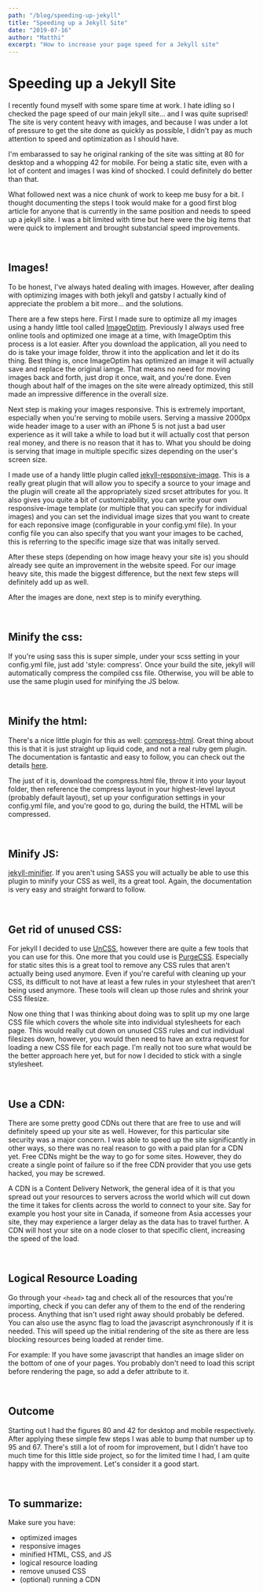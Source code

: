 ```yaml
---
path: "/blog/speeding-up-jekyll"
title: "Speeding up a Jekyll Site"
date: "2019-07-16"
author: "Matthi"
excerpt: "How to increase your page speed for a Jekyll site"
---
```


# Speeding up a Jekyll Site

I recently found myself with some spare time at work. I hate idling so I checked the page speed of our main jekyll site... and I was quite suprised!
The site is very content heavy with images, and because I was under a lot of pressure to get the site done as quickly as possible, I didn't pay as much attention to speed and optimization as I should have. 

I'm embarassed to say he original ranking of the site was sitting at 80 for desktop and a whopping 42 for mobile. For being a static site, even with a lot of content and images I was kind of shocked. I could definitely do better than that.

What followed next was a nice chunk of work to keep me busy for a bit. I thought documenting the steps I took would make for a good first blog article for anyone that is currently in the same position and needs to speed up a jekyll site. I was a bit limited with time but here were the big items that were quick to implement and brought substancial speed improvements.

<br>

## Images!
To be honest, I've always hated dealing with images. However, after dealing with optimizing images with both jekyll and gatsby I actually kind of appreciate the problem a bit more... and the solutions.

There are a few steps here. First I made sure to optimize all my images using a handy little tool called [ImageOptim](https://imageoptim.com/mac). Previously I always used free online tools and optimized one image at a time, with ImageOptim this process is a lot easier. After you download the application, all you need to do is take your image folder, throw it into the application and let it do its thing. Best thing is, once ImageOptim has optimized an image it will actually save and replace the original iamge. That means no need for moving images back and forth, just drop it once, wait, and you're done. Even though about half of the images on the site were already optimized, this still made an impressive difference in the overall size.

Next step is making your images responsive. This is extremely important, especially when you're serving to mobile users. Serving a massive 2000px wide header image to a user with an iPhone 5 is not just a bad user experience as it will take a while to load but it will actually cost that person real money, and there is no reason that it has to. What you should be doing is serving that image in multiple specific sizes depending on the user's screen size.

I made use of a handy little plugin called [jekyll-responsive-image](https://github.com/wildlyinaccurate/jekyll-responsive-image). This is a really great plugin that will allow you to specify a source to your image and the plugin will create all the appropriately sized srcset attributes for you. It also gives you quite a bit of customizability, you can write your own responsive-image template (or multiple that you can specify for individual images) and you can set the individual image sizes that you want to create for each reponsive image (configurable in your config.yml file).
In your config file you can also specify that you want your images to be cached, this is referring to the specific image size that was initally served.

After these steps (depending on how image heavy your site is) you should already see quite an improvement in the website speed. For our image heavy site, this made the biggest difference, but the next few steps will definitely add up as well.

After the images are done, next step is to minify everything. 

<br>

## Minify the css:
If you're using sass this is super simple, under your scss setting in your config.yml file, just add 'style: compress'. Once your build the site, jekyll will automatically compress the compiled css file. Otherwise, you will be able to use the same plugin used for minifying the JS below.

<br>

## Minify the html:
There's a nice little plugin for this as well: [compress-html](https://jch.penibelst.de/). Great thing about this is that it is just straight up liquid code, and not a real ruby gem plugin. The documentation is fantastic and easy to follow, you can check out the details [here](https://jch.penibelst.de/).

The just of it is, download the compress.html file, throw it into your layout folder, then reference the compress layout in your highest-level layout (probably default layout), set up your configuration settings in your config.yml file, and you're good to go, during the build, the HTML will be compressed.

<br>

## Minify JS:
[jekyll-minifier](https://github.com/digitalsparky/jekyll-minifier). If you aren't using SASS you will actually be able to use this plugin to minify your CSS as well, its a great tool. Again, the documentation is very easy and straight forward to follow.

<br>

## Get rid of unused CSS:
For jekyll I decided to use [UnCSS](https://github.com/uncss/uncss), however there are quite a few tools that you can use for this. One more that you could use is [PurgeCSS](https://www.purgecss.com/). Especially for static sites this is a great tool to remove any CSS rules that aren't actually being used anymore. Even if you're careful with cleaning up your CSS, its difficult to not have at least a few rules in your stylesheet that aren't being used anymore. These tools will clean up those rules and shrink your CSS filesize.

Now one thing that I was thinking about doing was to split up my one large CSS file which covers the whole site into individual stylesheets for each page. This would really cut down on unused CSS rules and cut individual filesizes down, however, you would then need to have an extra request for loading a new CSS file for each page. I'm really not too sure what would be the better approach here yet, but for now I decided to stick with a single stylesheet.

<br>

## Use a CDN:
There are some pretty good CDNs out there that are free to use and will definitely speed up your site as well. However, for this particular site security was a major concern. I was able to speed up the site significantly in other ways, so there was no real reason to go with a paid plan for a CDN yet. Free CDNs might be the way to go for some sites. However, they do create a single point of failure so if the free CDN provider that you use gets hacked, you may be screwed.

A CDN is a Content Delivery Network, the general idea of it is that you spread out your resources to servers across the world which will cut down the time it takes for clients across the world to connect to your site. Say for example you host your site in Canada, if someone from Asia accesses your site, they may experience a larger delay as the data has to travel further. A CDN will host your site on a node closer to that specific client, increasing the speed of the load.

<br>

## Logical Resource Loading

Go through your `<head>`&nbsp;tag and check all of the resources that you're importing, check if you can defer any of them to the end of the rendering process. Anything that isn't used right away should probably be defered. You can also use the async flag to load the javascript asynchronously if it is needed. This will speed up the initial rendering of the site as there are less blocking resources being loaded at render time.

For example: If you have some javascript that handles an image slider on the bottom of one of your pages. You probably don't need to load this script before rendering the page, so add a defer attribute to it.

<br>

## Outcome

Starting out I had the figures 80 and 42 for desktop and mobile respectively. After applying these simple few steps I was able to bump that number up to 95 and 67. There's still a lot of room for improvement, but I didn't have too much time for this little side project, so for the limited time I had, I am quite happy with the improvement. Let's consider it a good start.

<br>

## To summarize:

Make sure you have:
- optimized images
- responsive images
- minified HTML, CSS, and JS
- logical resource loading
- remove unused CSS
- (optional) running a CDN